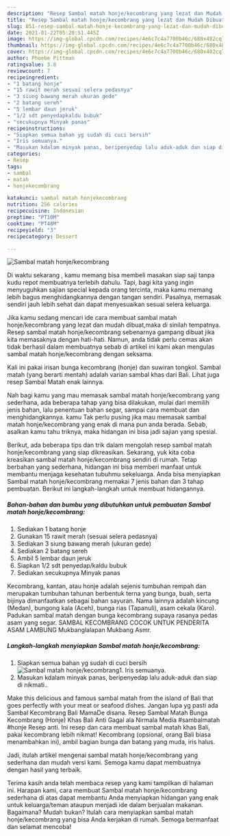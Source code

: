 ```yaml
---
description: "Resep Sambal matah honje/kecombrang yang lezat dan Mudah Dibuat"
title: "Resep Sambal matah honje/kecombrang yang lezat dan Mudah Dibuat"
slug: 851-resep-sambal-matah-honje-kecombrang-yang-lezat-dan-mudah-dibuat
date: 2021-01-22T05:20:51.445Z
image: https://img-global.cpcdn.com/recipes/4e6c7c4a7700b46c/680x482cq70/sambal-matah-honjekecombrang-foto-resep-utama.jpg
thumbnail: https://img-global.cpcdn.com/recipes/4e6c7c4a7700b46c/680x482cq70/sambal-matah-honjekecombrang-foto-resep-utama.jpg
cover: https://img-global.cpcdn.com/recipes/4e6c7c4a7700b46c/680x482cq70/sambal-matah-honjekecombrang-foto-resep-utama.jpg
author: Phoebe Pittman
ratingvalue: 3.8
reviewcount: 7
recipeingredient:
- "1 batang honje"
- "15 rawit merah sesuai selera pedasnya"
- "3 siung bawang merah ukuran gede"
- "2 batang sereh"
- "5 lembar daun jeruk"
- "1/2 sdt penyedapkaldu bubuk"
- "secukupnya Minyak panas"
recipeinstructions:
- "Siapkan semua bahan yg sudah di cuci bersih"
- "Iris semuanya."
- "Masukan kdalam minyak panas, beripenyedap lalu aduk-aduk dan siap di nikmati.."
categories:
- Resep
tags:
- sambal
- matah
- honjekecombrang

katakunci: sambal matah honjekecombrang 
nutrition: 256 calories
recipecuisine: Indonesian
preptime: "PT10M"
cooktime: "PT48M"
recipeyield: "3"
recipecategory: Dessert

---
```



![Sambal matah honje/kecombrang](https://img-global.cpcdn.com/recipes/4e6c7c4a7700b46c/680x482cq70/sambal-matah-honjekecombrang-foto-resep-utama.jpg)

Di waktu  sekarang , kamu memang bisa membeli masakan siap saji tanpa kudu repot membuatnya terlebih dahulu. Tapi, bagi kita yang ingin menyuguhkan sajian special kepada orang tercinta, maka kamu memang lebih bagus menghidangkannya dengan tangan sendiri. Pasalnya, memasak sendiri jauh lebih sehat dan dapat menyesuaikan sesuai selera keluarga.

Jika kamu sedang mencari ide cara membuat sambal matah honje/kecombrang yang lezat dan mudah dibuat,maka di sinilah tempatnya. Resep sambal matah honje/kecombrang  sebenarnya gampang dibuat jika kita memasaknya dengan hati-hati. Namun, anda tidak perlu cemas akan tidak berhasil dalam membuatnya 
sebab di artikel ini kami akan mengulas sambal matah honje/kecombrang dengan seksama.  

Kali ini pakai irisan bunga kecombrang (honje) dan suwiran tongkol. Sambal matah (yang berarti mentah) adalah varian sambal khas dari Bali. Lihat juga resep Sambal Matah enak lainnya.

Nah bagi kamu yang mau memasak sambal matah honje/kecombrang yang sederhana, ada beberapa tahap yang bisa dilakukan, mulai dari memilih jenis bahan, lalu penentuan bahan segar, sampai cara membuat dan menghidangkannya. kamu Tak perlu pusing jika mau memasak sambal matah honje/kecombrang yang enak di mana pun anda berada. Sebab, asalkan kamu  tahu triknya, maka hidangan ini bisa jadi sajian yang spesial.

Berikut, ada beberapa tips dan trik dalam mengolah resep sambal matah honje/kecombrang yang siap dikreasikan. Sekarang, yuk kita coba kreasikan sambal matah honje/kecombrang sendiri di rumah. Tetap berbahan yang sederhana, hidangan ini bisa memberi manfaat untuk membantu menjaga kesehatan tubuhmu sekeluarga. Anda bisa menyiapkan Sambal matah honje/kecombrang memakai 7 jenis bahan dan 3 tahap pembuatan. Berikut ini langkah-langkah untuk membuat hidangannya.

<!--inarticleads1-->

##### Bahan-bahan dan bumbu yang dibutuhkan untuk pembuatan Sambal matah honje/kecombrang:

1. Sediakan 1 batang honje
1. Gunakan 15 rawit merah (sesuai selera pedasnya)
1. Sediakan 3 siung bawang merah (ukuran gede)
1. Sediakan 2 batang sereh
1. Ambil 5 lembar daun jeruk
1. Siapkan 1/2 sdt penyedap/kaldu bubuk
1. Sediakan secukupnya Minyak panas


Kecombrang, kantan, atau honje adalah sejenis tumbuhan rempah dan merupakan tumbuhan tahunan berbentuk terna yang bunga, buah, serta bijinya dimanfaatkan sebagai bahan sayuran. Nama lainnya adalah kincung (Medan), bungong kala (Aceh), bunga rias (Tapanuli), asam cekala (Karo). Padukan sambal matah dengan bunga kecombrang supaya rasanya pedas asam yang segar. SAMBAL KECOMBRANG COCOK UNTUK PENDERITA ASAM LAMBUNG Mukbanglalapan Mukbang Asmr. 

<!--inarticleads2-->

##### Langkah-langkah menyiapkan Sambal matah honje/kecombrang:

1. Siapkan semua bahan yg sudah di cuci bersih
<img src="https://img-global.cpcdn.com/steps/0ffd186a5f14ec13/160x128cq70/sambal-matah-honjekecombrang-langkah-memasak-1-foto.jpg" alt="Sambal matah honje/kecombrang">1. Iris semuanya.
1. Masukan kdalam minyak panas, beripenyedap lalu aduk-aduk dan siap di nikmati..


Make this delicious and famous sambal matah from the island of Bali that goes perfectly with your meat or seafood dishes. Jangan lupa yg pasti ada Sambal Kecombrang Bali MamaDe disana. Resep Sambal Matah Bunga Kecombrang (Honje) Khas Bali Anti Gagal ala Nirmala Media #sambalmatah #honje Resep anti. Ini resep dan cara membuat sambal matah khas Bali, pakai kecombrang lebih nikmat! Kecombrang (opsional, orang Bali biasa menambahkan ini), ambil bagian bunga dan batang yang muda, iris halus. 

Jadi, itulah artikel mengenai  sambal matah honje/kecombrang  yang sederhana dan mudah versi kami. Semoga kamu dapat membuatnya dengan hasil yang terbaik. 

Terima kasih anda telah membaca resep yang kami tampilkan di halaman ini. Harapan kami, cara membuat  Sambal matah honje/kecombrang sederhana di atas dapat membantu Anda menyiapkan hidangan yang enak untuk keluarga/teman ataupun menjadi ide dalam berjualan makanan. Bagaimana? Mudah bukan? Itulah cara menyiapkan sambal matah honje/kecombrang yang bisa Anda kerjakan di rumah. Semoga bermanfaat dan selamat mencoba!

